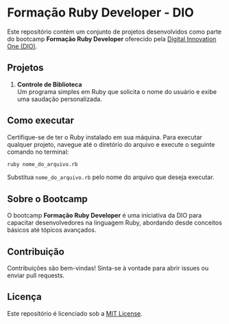 # Formação Ruby Developer - DIO

Este repositório contém um conjunto de projetos desenvolvidos como parte do bootcamp **Formação Ruby Developer** oferecido pela [Digital Innovation One (DIO)](https://www.dio.me/).

## Projetos

1. **Controle de Biblioteca**  
   Um programa simples em Ruby que solicita o nome do usuário e exibe uma saudação personalizada.

## Como executar

Certifique-se de ter o Ruby instalado em sua máquina. Para executar qualquer projeto, navegue até o diretório do arquivo e execute o seguinte comando no terminal:

```bash
ruby nome_do_arquivo.rb
```

Substitua `nome_do_arquivo.rb` pelo nome do arquivo que deseja executar.

## Sobre o Bootcamp

O bootcamp **Formação Ruby Developer** é uma iniciativa da DIO para capacitar desenvolvedores na linguagem Ruby, abordando desde conceitos básicos até tópicos avançados.

## Contribuição

Contribuições são bem-vindas! Sinta-se à vontade para abrir issues ou enviar pull requests.

## Licença

Este repositório é licenciado sob a [MIT License](LICENSE).